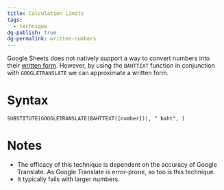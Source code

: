 ```yaml
---
title: Calculation Limits
tags:
  - technique
dg-publish: true
dg-permalink: written-numbers
---
```

Google Sheets does not natively support a way to convert numbers into their [written form](https://en.wikipedia.org/wiki/English_numerals). However, by using the `BAHTTEXT` function in conjunction with `GOOGLETRANSLATE` we can approximate a written form.
# Syntax
```xls
SUBSTITUTE(GOOGLETRANSLATE(BAHTTEXT([number])), " baht", )
```
# Notes
* The efficacy of this technique is dependent on the accuracy of Google Translate. As Google Translate is error-prone, so too is this technique.
* It typically fails with larger numbers.